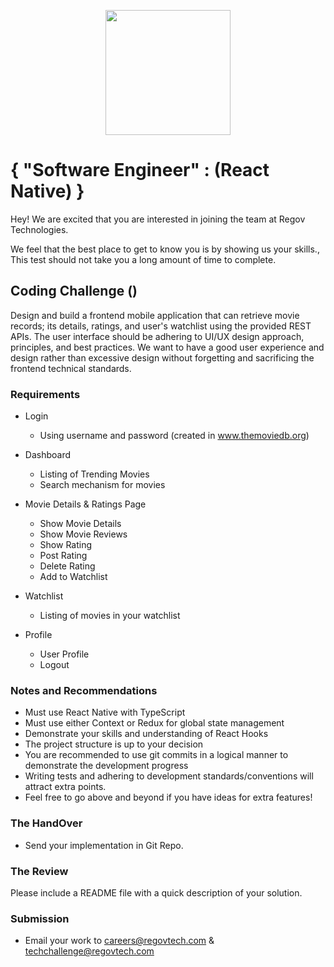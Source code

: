 <p align="center"> 
    <img src="https://regov-store.s3.ap-southeast-1.amazonaws.com/REGOV+Logo_CMYK.png" width="200" >
</p>

# { "Software Engineer" : (React Native) }

Hey! We are excited that you are interested in joining the team at Regov Technologies.

We feel that the best place to get to know you is by showing us your skills., This test should not take you a long amount of time to complete.

## Coding Challenge ()

Design and build a frontend mobile application that can retrieve movie records; its details, ratings, and user's watchlist using the provided REST APIs. The user interface should be adhering to UI/UX design approach, principles, and best practices. We want to have a good user experience and design rather than excessive design without forgetting and sacrificing the frontend technical standards.

### Requirements

- Login

  - Using username and password (created in www.themoviedb.org)

- Dashboard

  - Listing of Trending Movies
  - Search mechanism for movies

- Movie Details & Ratings Page
  - Show Movie Details
  - Show Movie Reviews
  - Show Rating
  - Post Rating
  - Delete Rating
  - Add to Watchlist
- Watchlist

  - Listing of movies in your watchlist

- Profile
  - User Profile
  - Logout

### Notes and Recommendations

- Must use React Native with TypeScript
- Must use either Context or Redux for global state management
- Demonstrate your skills and understanding of React Hooks
- The project structure is up to your decision
- You are recommended to use git commits in a logical manner to demonstrate the development progress
- Writing tests and adhering to development standards/conventions will attract extra points.
- Feel free to go above and beyond if you have ideas for extra features!

### The HandOver

- Send your implementation in Git Repo.

### The Review

Please include a README file with a quick description of your solution.

### Submission

- Email your work to careers@regovtech.com & techchallenge@regovtech.com
